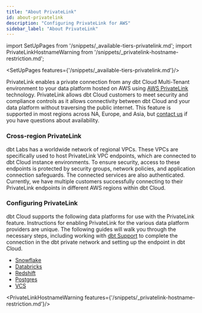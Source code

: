 ```yaml
---
title: "About PrivateLink"
id: about-privatelink
description: "Configuring PrivateLink for AWS"
sidebar_label: "About PrivateLink"
---
```


import SetUpPages from '/snippets/_available-tiers-privatelink.md';
import PrivateLinkHostnameWarning from '/snippets/_privatelink-hostname-restriction.md';

<SetUpPages features={'/snippets/_available-tiers-privatelink.md'}/>

PrivateLink enables a private connection from any dbt Cloud Multi-Tenant environment to your data platform hosted on AWS using [AWS PrivateLink](https://aws.amazon.com/privatelink/) technology. PrivateLink allows dbt Cloud customers to meet security and compliance controls as it allows connectivity between dbt Cloud and your data platform without traversing the public internet. This feature is supported in most regions across NA, Europe, and Asia, but [contact us](https://www.getdbt.com/contact/) if you have questions about availability.

### Cross-region PrivateLink

dbt Labs has a worldwide network of regional VPCs. These VPCs are specifically used to host PrivateLink VPC endpoints, which are connected to dbt Cloud instance environments. To ensure security, access to these endpoints is protected by security groups, network policies, and application connection safeguards. The connected services are also authenticated. Currently, we have multiple customers successfully connecting to their PrivateLink endpoints in different AWS regions within dbt Cloud.

### Configuring PrivateLink

dbt Cloud supports the following data platforms for use with the PrivateLink feature. Instructions for enabling PrivateLink for the various data platform providers are unique. The following guides will walk you through the necessary steps, including working with [dbt Support](https://docs.getdbt.com/community/resources/getting-help#dbt-cloud-support) to complete the connection in the dbt private network and setting up the endpoint in dbt Cloud.

- [Snowflake](/docs/cloud/secure/snowflake-privatelink)
- [Databricks](/docs/cloud/secure/databricks-privatelink)
- [Redshift](/docs/cloud/secure/redshift-privatelink)
- [Postgres](/docs/cloud/secure/postgres-privatelink)
- [VCS](/docs/cloud/secure/vcs-privatelink)

<PrivateLinkHostnameWarning features={'/snippets/_privatelink-hostname-restriction.md'}/>
